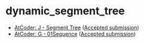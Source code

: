 # dynamic_segment_tree

-   [AtCoder: J - Segment
    Tree](https://atcoder.jp/contests/practice2/tasks/practice2_j)
    ([Accepted
    submission](https://atcoder.jp/contests/practice2/submissions/27752761))
-   [AtCoder: G -
    01Sequence](https://atcoder.jp/contests/abc216/tasks/abc216_g)
    ([Accepted
    submission](https://atcoder.jp/contests/abc216/submissions/27752703))
